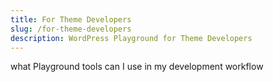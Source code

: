 ```yaml
---
title: For Theme Developers
slug: /for-theme-developers
description: WordPress Playground for Theme Developers
---
```


what Playground tools can I use in my development workflow
